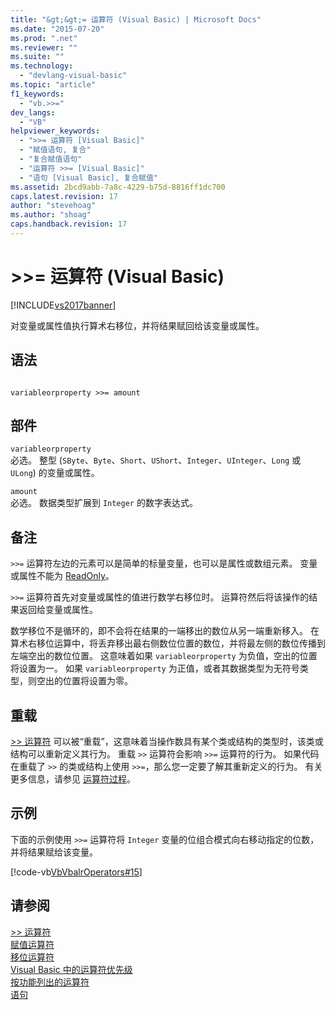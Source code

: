 ```yaml
---
title: "&gt;&gt;= 运算符 (Visual Basic) | Microsoft Docs"
ms.date: "2015-07-20"
ms.prod: ".net"
ms.reviewer: ""
ms.suite: ""
ms.technology: 
  - "devlang-visual-basic"
ms.topic: "article"
f1_keywords: 
  - "vb.>>="
dev_langs: 
  - "VB"
helpviewer_keywords: 
  - ">>= 运算符 [Visual Basic]"
  - "赋值语句, 复合"
  - "复合赋值语句"
  - "运算符 >>= [Visual Basic]"
  - "语句 [Visual Basic], 复合赋值"
ms.assetid: 2bcd9abb-7a8c-4229-b75d-8816ff1dc700
caps.latest.revision: 17
author: "stevehoag"
ms.author: "shoag"
caps.handback.revision: 17
---
```

# &gt;&gt;= 运算符 (Visual Basic)
[!INCLUDE[vs2017banner](../../../visual-basic/includes/vs2017banner.md)]

对变量或属性值执行算术右移位，并将结果赋回给该变量或属性。  
  
## 语法  
  
```  
  
variableorproperty >>= amount  
```  
  
## 部件  
 `variableorproperty`  
 必选。  整型 \(`SByte`、`Byte`、`Short`、`UShort`、`Integer`、`UInteger`、`Long` 或 `ULong`\) 的变量或属性。  
  
 `amount`  
 必选。  数据类型扩展到 `Integer` 的数字表达式。  
  
## 备注  
 `>>=` 运算符左边的元素可以是简单的标量变量，也可以是属性或数组元素。  变量或属性不能为 [ReadOnly](../../../visual-basic/language-reference/modifiers/readonly.md)。  
  
 `>>=` 运算符首先对变量或属性的值进行数学右移位时。  运算符然后将该操作的结果返回给变量或属性。  
  
 数学移位不是循环的，即不会将在结果的一端移出的数位从另一端重新移入。  在算术右移位运算中，将丢弃移出最右侧数位位置的数位，并将最左侧的数位传播到左端空出的数位位置。  这意味着如果 `variableorproperty` 为负值，空出的位置将设置为一。  如果 `variableorproperty` 为正值，或者其数据类型为无符号类型，则空出的位置将设置为零。  
  
## 重载  
 [\>\> 运算符](../../../visual-basic/language-reference/operators/right-shift-operator.md) 可以被“重载”，这意味着当操作数具有某个类或结构的类型时，该类或结构可以重新定义其行为。  重载 `>>` 运算符会影响 `>>=` 运算符的行为。  如果代码在重载了 `>>` 的类或结构上使用 `>>=`，那么您一定要了解其重新定义的行为。  有关更多信息，请参见 [运算符过程](../../../visual-basic/programming-guide/language-features/procedures/operator-procedures.md)。  
  
## 示例  
 下面的示例使用 `>>=` 运算符将 `Integer` 变量的位组合模式向右移动指定的位数，并将结果赋给该变量。  
  
 [!code-vb[VbVbalrOperators#15](../../../visual-basic/language-reference/operators/codesnippet/VisualBasic/right-shift-assignment-operator_1.vb)]  
  
## 请参阅  
 [\>\> 运算符](../../../visual-basic/language-reference/operators/right-shift-operator.md)   
 [赋值运算符](../../../visual-basic/language-reference/operators/assignment-operators.md)   
 [移位运算符](../../../visual-basic/language-reference/operators/bit-shift-operators.md)   
 [Visual Basic 中的运算符优先级](../../../visual-basic/language-reference/operators/operator-precedence.md)   
 [按功能列出的运算符](../../../visual-basic/language-reference/operators/operators-listed-by-functionality.md)   
 [语句](../../../visual-basic/programming-guide/language-features/statements.md)
